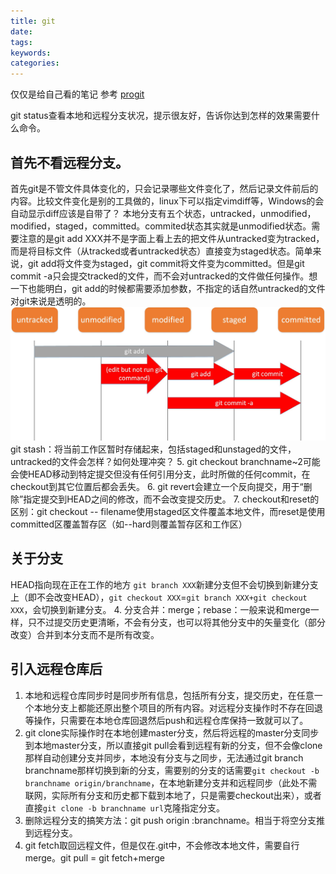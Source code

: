 ```yaml
---
title: git
date:
tags:
keywords:
categories:
---
```

仅仅是给自己看的笔记
参考 [progit](https://git-scm.com/book/zh/v2)
<!-- more -->
git status查看本地和远程分支状况，提示很友好，告诉你达到怎样的效果需要什么命令。
## 首先不看远程分支。
首先git是不管文件具体变化的，只会记录哪些文件变化了，然后记录文件前后的内容。比较文件变化是别的工具做的，linux下可以指定vimdiff等，Windows的会自动显示diff应该是自带了？
本地分支有五个状态，untracked，unmodified，modified，staged，committed。commited状态其实就是unmodified状态。需要注意的是git add XXX并不是字面上看上去的把文件从untracked变为tracked，而是将目标文件（从tracked或者untracked状态）直接变为staged状态。简单来说，git add将文件变为staged，git commit将文件变为committed。但是git commit -a只会提交tracked的文件，而不会对untracked的文件做任何操作。想一下也能明白，git add的时候都需要添加参数，不指定的话自然untracked的文件对git来说是透明的。
![“图片描述”](/img/git_status.jpg)
git stash：将当前工作区暂时存储起来，包括staged和unstaged的文件，untracked的文件会怎样？如何处理冲突？
5. git checkout branchname~2可能会使HEAD移动到特定提交但没有任何引用分支，此时所做的任何commit，在checkout到其它位置后都会丢失。
6. git revert会建立一个反向提交，用于“删除”指定提交到HEAD之间的修改，而不会改变提交历史。
7. checkout和reset的区别：git checkout -- filename使用staged区文件覆盖本地文件，而reset是使用committed区覆盖暂存区（如--hard则覆盖暂存区和工作区）
## 关于分支
HEAD指向现在正在工作的地方
`git branch XXX`新建分支但不会切换到新建分支上（即不会改变HEAD），`git checkout XXX`=`git branch XXX+git checkout XXX`，会切换到新建分支。
4. 分支合并：merge；rebase：一般来说和merge一样，只不过提交历史更清晰，不会有分支，也可以将其他分支中的矢量变化（部分改变）合并到本分支而不是所有改变。
## 引入远程仓库后
1. 本地和远程仓库同步时是同步所有信息，包括所有分支，提交历史，在任意一个本地分支上都能还原出整个项目的所有内容。对远程分支操作时不存在回退等操作，只需要在本地仓库回退然后push和远程仓库保持一致就可以了。
2. git clone实际操作时在本地创建master分支，然后将远程的master分支同步到本地master分支，所以直接git pull会看到远程有新的分支，但不会像clone那样自动创建分支并同步，本地没有分支与之同步，无法通过git branch branchname那样切换到新的分支，需要别的分支的话需要`git checkout -b branchname origin/branchname`，在本地新建分支并和远程同步（此处不需联网，实际所有分支和历史都下载到本地了，只是需要checkout出来），或者直接`git clone -b branchname url`克隆指定分支。
3. 删除远程分支的搞笑方法：git push origin :branchname。相当于将空分支推到远程分支。
3. git fetch取回远程文件，但是仅在.git中，不会修改本地文件，需要自行merge。git pull = git fetch+merge
